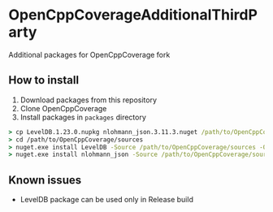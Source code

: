 # OpenCppCoverageAdditionalThirdParty
Additional packages for OpenCppCoverage fork

## How to install
1. Download packages from this repository
2. Clone OpenCppCoverage
3. Install packages in `packages` directory
```cmd
> cp LevelDB.1.23.0.nupkg nlohmann_json.3.11.3.nuget /path/to/OpenCppCoverage/sources
> cd /path/to/OpenCppCoverage/sources
> nuget.exe install LevelDB -Source /path/to/OpenCppCoverage/sources -OutputDirectory packages
> nuget.exe install nlohmann_json -Source /path/to/OpenCppCoverage/sources -OutputDirectory packages
```
## Known issues
* LevelDB package can be used only in Release build

